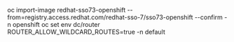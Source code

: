oc import-image redhat-sso73-openshift --from=registry.access.redhat.com/redhat-sso-7/sso73-openshift --confirm -n openshift
oc set env dc/router ROUTER_ALLOW_WILDCARD_ROUTES=true -n default
